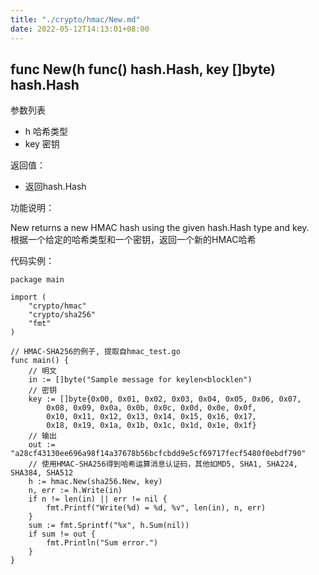 ```yaml
---
title: "./crypto/hmac/New.md"
date: 2022-05-12T14:13:01+08:00
---
```

## func New(h func() hash.Hash, key []byte) hash.Hash

参数列表

- h 哈希类型
- key 密钥

返回值：

- 返回hash.Hash

功能说明：

New returns a new HMAC hash using the given hash.Hash type and key.  
根据一个给定的哈希类型和一个密钥，返回一个新的HMAC哈希

代码实例：

  	package main
	
	import (
		"crypto/hmac"
		"crypto/sha256"
		"fmt"
	)
	
	// HMAC-SHA256的例子, 提取自hmac_test.go
	func main() {
		// 明文
		in := []byte("Sample message for keylen<blocklen")
		// 密钥
		key := []byte{0x00, 0x01, 0x02, 0x03, 0x04, 0x05, 0x06, 0x07,
			0x08, 0x09, 0x0a, 0x0b, 0x0c, 0x0d, 0x0e, 0x0f,
			0x10, 0x11, 0x12, 0x13, 0x14, 0x15, 0x16, 0x17,
			0x18, 0x19, 0x1a, 0x1b, 0x1c, 0x1d, 0x1e, 0x1f}
		// 输出
		out := "a28cf43130ee696a98f14a37678b56bcfcbdd9e5cf69717fecf5480f0ebdf790"
		// 使用HMAC-SHA256得到哈希运算消息认证码，其他如MD5, SHA1, SHA224, SHA384, SHA512
		h := hmac.New(sha256.New, key)
		n, err := h.Write(in)
		if n != len(in) || err != nil {
			fmt.Printf("Write(%d) = %d, %v", len(in), n, err)
		}
		sum := fmt.Sprintf("%x", h.Sum(nil))
		if sum != out {
			fmt.Println("Sum error.")
		}
	}
